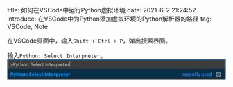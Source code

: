 title: 如何在VSCode中运行Python虚拟环境
date: 2021-6-2 21:24:52
introduce: 在VSCode中为Python添加虚拟环境的Python解析器的路径
tag: VSCode, Note

在VSCode界面中，输入`Shift + Ctrl + P`，弹出搜索界面。

输入`Python: Select Interpreter`。
!["Python: Select Interpreter:"](/static/img/venv-path/select-interpreter.png "Python: Select Interpreter")